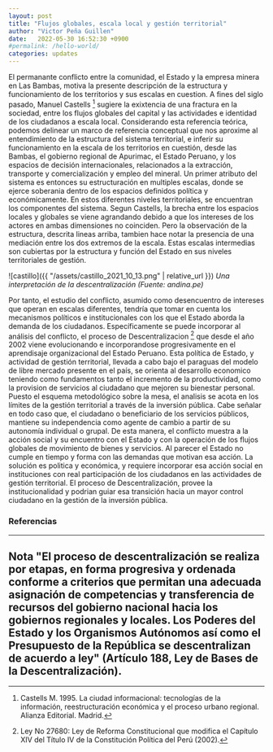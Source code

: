 ```yaml
---
layout: post
title: "Flujos globales, escala local y gestión territorial"
author: "Victor Peña Guillen"
date:   2022-05-30 16:52:30 +0900
#permalink: /hello-world/
categories: updates
---
```


El permanante conflicto entre la comunidad, el Estado y la empresa minera en Las Bambas, motiva la presente descripción de la estructura y funcionamiento de los territorios y sus escalas en cuestion.
A fines del siglo pasado, Manuel Castells [^1] sugiere la exixtencia de una fractura en la sociedad, entre los flujos globales del capital y las actividades e identidad de los ciudadanos a escala local.
Considerando esta referencia teórica, podemos delinear un marco de referencia conceptual que nos aproxime al entendimiento de la estructura del sistema territorial, e inferir su funcionamiento en la escala de los territorios en cuestión, desde las Bambas, el gobierno regional de Apurimac, el Estado Peruano, y los espacios de decisión internacionales, relacionados a la extracción, transporte y comercialización y empleo del mineral.
Un primer atributo del sistema es entonces su estructuración en multiples escalas, donde se ejerce soberania dentro de los espacios definidos política y económicamente.
En estos diferentes niveles territoriales, se encuentran los componentes del sistema. Segun Castells, la brecha entre los espacios locales y globales se viene agrandando debido a que  los intereses de los actores en ambas dimensiones no coinciden.
Pero la observación de la estructura, descrita lineas arriba, tambien hace notar la presencia de una mediación entre los dos extremos de la escala. Estas escalas intermedias son cubiertas por la estructura y función del Estado en sus niveles territoriales de gestión.

![castillo]({{ "/assets/castillo_2021_10_13.png" | relative_url }})
*Una interpretación de la descentralización (Fuente: andina.pe)*

Por tanto, el estudio del conflicto, asumido como desencuentro de intereses que operan en escalas diferentes, tendría que tomar en cuenta los mecanismos políticos e institucionales con los que el Estado aborda la demanda de los ciudadanos. Específicamente se puede incorporar al análisis del conflicto, el proceso de Descentralizacion [^2] que desde el año 2002 viene evolucionando e incorporandose progresivamente en el aprendisaje organizacional del Estado Peruano. Esta política de Estado, y actividad de gestión territorial, llevada a cabo bajo el paraguas del modelo de libre mercado presente en el país, se orienta al desarrollo economico teniendo como fundamentos tanto el incremento de la productividad, como la provision de servicios al ciudadano que mejoren su bienestar personal.
Puesto el esquema metodológico sobre la mesa, el analisis se acota en los límites de la gestión territorial a través de la inversión pública. Cabe señalar en todo caso que, el ciudadano o beneficiario de los servicios públicos, mantiene su independencia como agente de cambio a partir de su autonomía individual o grupal.
De esta manera, el conflicto muestra a la acción social y su encuentro con el Estado y con la operación de los flujos globales de movimiento de bienes y servicios. Al parecer el Estado no cumple en tiempo y forma con las demandas que motivan esa acción. La solución es politica y económica, y requiere incorporar esa acción social en instituciones con real participación de los ciudadanos en las actividades de gestión territorial. El proceso de Descentralización, provee la institucionalidad y podrian guiar esa transición hacia un mayor control ciudadano en la gestión de la inversión pública.

### Referencias

[^1]: Castells M. 1995. La ciudad informacional: tecnologías de la información, reestructuración económica y el proceso urbano regional. Alianza Editorial. Madrid.

[^2]: Ley No 27680: Ley de Reforma Constitucional que modifica el Capítulo XIV del Título IV de la Constitución Política del Perú (2002).

---
**Nota**
"El proceso de descentralización se realiza por etapas, en forma progresiva y ordenada conforme a criterios que permitan una adecuada asignación de competencias y transferencia de recursos del gobierno nacional hacia los gobiernos regionales y locales. Los Poderes del Estado y los Organismos Autónomos así como el Presupuesto de la República se descentralizan de acuerdo a ley" (Artículo 188, Ley de Bases de la Descentralización).
---
